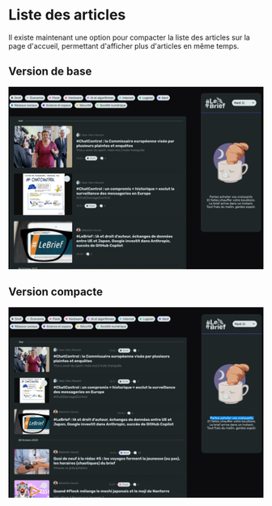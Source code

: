 # Liste des articles
Il existe maintenant une option pour compacter la liste des articles sur la page d'accueil, permettant d'afficher plus d'articles en même temps.

## Version de base
![normal](../assets/screenshots/liste-article-normal.webp)

## Version compacte
![compact](../assets/screenshots/liste-article-compact.webp)
